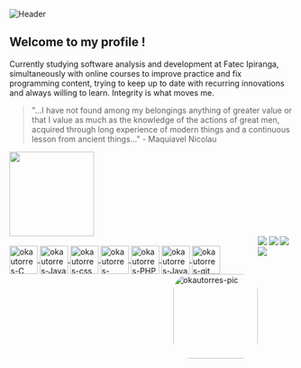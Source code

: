 ![Header](./kauan2.png)

## Welcome to my profile !
Currently studying software analysis and development at Fatec Ipiranga, simultaneously with online courses to improve practice and fix programming content, trying to keep up to date with recurring innovations and always willing to learn. Integrity is what moves me.
> "...I have not found among my belongings anything of greater value or that I value as much as the knowledge of the actions of great men, acquired through long experience of modern things and a continuous lesson from ancient things..." - Maquiavel Nicolau
<div align="left">
  <a href="https://github.com/okautorres">
  <img height="150em" src="https://github-readme-stats.vercel.app/api/top-langs/?username=okautorres&layout=compact&langs_count=7&theme=tokyonight"/>
</div>
    
  <div style="display: flex;"><br>
  <img align="center" alt="okautorres-C" height="50" width="50" src="https://cdn.jsdelivr.net/gh/devicons/devicon@latest/icons/c/c-original.svg">
  <img align="center" alt="okautorres-Java" height="50" width="50"src="https://cdn.jsdelivr.net/gh/devicons/devicon@latest/icons/java/java-original.svg" >   
  <img align="center" alt="okautorres-css" height="50" width="50" src="https://cdn.jsdelivr.net/gh/devicons/devicon@latest/icons/css3/css3-original.svg">
  <img align="center" alt="okautorres-Html5" height="50" width="50" src="https://cdn.jsdelivr.net/gh/devicons/devicon@latest/icons/html5/html5-original.svg">
  <img align="center" alt="okautorres-PHP" height="50" width="50" src="https://cdn.jsdelivr.net/gh/devicons/devicon@latest/icons/php/php-original.svg">
  <img align="center" alt="okautorres-Java" height="50" width="50" src="https://cdn.jsdelivr.net/gh/devicons/devicon@latest/icons/javascript/javascript-original.svg">
  <img align="center" alt="okautorres-git" height="50" width="50" src="https://cdn.jsdelivr.net/gh/devicons/devicon@latest/icons/git/git-original.svg">
  <img align="right" alt="okautorres-pic" height="150" style="border-radius:30px;" src="https://media.discordapp.net/attachments/1237910807749066909/1250270951090683936/a_ae326287e5fb754dae8f1896adfc2fce.gif?ex=666a550f&is=6669038f&hm=9eb12ae7647a513b23b35cc3ffdb5ef8d9cd52637291cb3e233ee0c6ca3a4ef5&=">

  
 
  ##

<div> 
  <a href="https://instagram.com/okautorres" target="_blank"><img src="https://img.shields.io/badge/Instagram-E4405F?style=for-the-badge&logo=instagram&logoColor=white" target="_blank"></a>
  <a href = "mailto:darqueboost@gmail.com"><img src="https://img.shields.io/badge/Gmail-D14836?style=for-the-badge&logo=gmail&logoColor=white" target="_blank"></a>
  <a href="https://www.linkedin.com/in/okautorres/" target="_blank"><img src="https://img.shields.io/badge/-LinkedIn-%230077B5?style=for-the-badge&logo=linkedin&logoColor=white" target="_blank"></a>
   <a href="https://steamcommunity.com/id/okautorres/" target="_blank"><img src="https://img.shields.io/badge/Steam-000000?style=for-the-badge&logo=steam&logoColor=white" target="_blank"></a><br><br>
 
</div>
  
  
  
